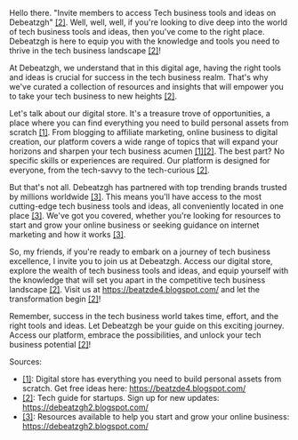 Hello there. "Invite members to access Tech business tools and ideas on Debeatzgh" [[2]](https://poe.com/citation?message_id=199582736437&citation=2). Well, well, well, if you're looking to dive deep into the world of tech business tools and ideas, then you've come to the right place. Debeatzgh is here to equip you with the knowledge and tools you need to thrive in the tech business landscape [[2]](https://poe.com/citation?message_id=199582736437&citation=2)!

At Debeatzgh, we understand that in this digital age, having the right tools and ideas is crucial for success in the tech business realm. That's why we've curated a collection of resources and insights that will empower you to take your tech business to new heights [[2]](https://poe.com/citation?message_id=199582736437&citation=2).

Let's talk about our digital store. It's a treasure trove of opportunities, a place where you can find everything you need to build personal assets from scratch [[1]](https://poe.com/citation?message_id=199582736437&citation=1). From blogging to affiliate marketing, online business to digital creation, our platform covers a wide range of topics that will expand your horizons and sharpen your tech business acumen [[1]](https://poe.com/citation?message_id=199582736437&citation=1)[[2]](https://poe.com/citation?message_id=199582736437&citation=2). The best part? No specific skills or experiences are required. Our platform is designed for everyone, from the tech-savvy to the tech-curious [[2]](https://poe.com/citation?message_id=199582736437&citation=2).

But that's not all. Debeatzgh has partnered with top trending brands trusted by millions worldwide [[3]](https://poe.com/citation?message_id=199582736437&citation=3). This means you'll have access to the most cutting-edge tech business tools and ideas, all conveniently located in one place [[3]](https://poe.com/citation?message_id=199582736437&citation=3). We've got you covered, whether you're looking for resources to start and grow your online business or seeking guidance on internet marketing and how it works [[3]](https://poe.com/citation?message_id=199582736437&citation=3).

So, my friends, if you're ready to embark on a journey of tech business excellence, I invite you to join us at Debeatzgh. Access our digital store, explore the wealth of tech business tools and ideas, and equip yourself with the knowledge that will set you apart in the competitive tech business landscape [[2]](https://poe.com/citation?message_id=199582736437&citation=2). Visit us at https://beatzde4.blogspot.com/ and let the transformation begin [[2]](https://poe.com/citation?message_id=199582736437&citation=2)!

Remember, success in the tech business world takes time, effort, and the right tools and ideas. Let Debeatzgh be your guide on this exciting journey. Access our platform, embrace the possibilities, and unlock your tech business potential [[2]](https://poe.com/citation?message_id=199582736437&citation=2)!

Sources:
- [[1]](https://poe.com/citation?message_id=199582736437&citation=1): Digital store has everything you need to build personal assets from scratch. Get free ideas here: https://beatzde4.blogspot.com/
- [[2]](https://poe.com/citation?message_id=199582736437&citation=2): Tech guide for startups. Sign up for new updates: https://debeatzgh2.blogspot.com/
- [[3]](https://poe.com/citation?message_id=199582736437&citation=3): Resources available to help you start and grow your online business: https://debeatzgh2.blogspot.com/